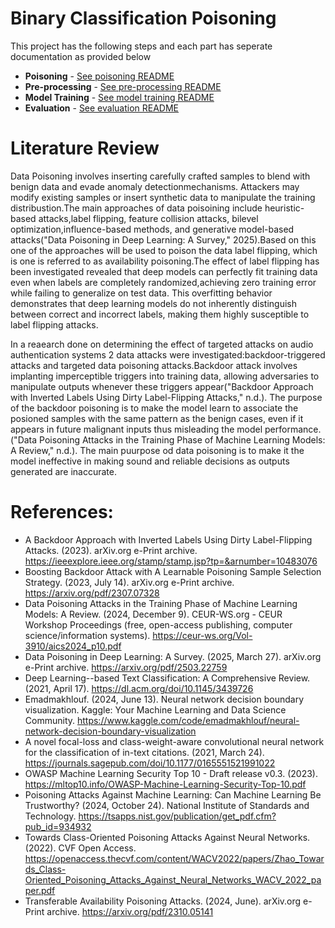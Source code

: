 # Binary Classification Poisoning

This project has the following steps and each part has seperate documentation as provided below

- **Poisoning** -  [See poisoning README](poisoning/poisoning_README.md)
- **Pre-processing** - [See pre-processing README](Training/Preprocessing_README.md)
- **Model Training** - [See model training README](Training/Training_Readme.md)
- **Evaluation** - [See evaluation README](Evaluation/Evaluation_README.md)

# Literature Review
Data Poisoning involves inserting carefully crafted samples to blend with benign data and evade anomaly detectionmechanisms. Attackers may modify existing samples or insert synthetic data to manipulate the training distribustion.The main approaches of data poisoining include heuristic-based attacks,label flipping, feature collision attacks, bilevel optimization,influence-based methods, and generative model-based attacks("Data Poisoning in Deep Learning: A Survey," 2025).Based on this one of the approaches will be used to poison the data label flipping, which is one is referred to as availability poisoning.The effect of label flipping has been investigated revealed that deep models can perfectly fit training data even when labels are completely randomized,achieving zero training error while failing to generalize on test data. This overfitting behavior demonstrates that deep learning models do not inherently distinguish between correct and incorrect labels, making them highly susceptible to label flipping attacks.

In a reaearch done on determining the effect of targeted attacks on audio authentication systems 2 data attacks were investigated:backdoor-triggered attacks and targeted data poisoning attacks.Backdoor attack involves implanting imperceptible triggers into training data, allowing adversaries to manipulate outputs whenever these triggers appear("Backdoor Approach with Inverted Labels Using Dirty Label-Flipping Attacks," n.d.). 
The purpose of the backdoor poisoning is to make the model learn to associate the posioned samples with the same pattern as the benign cases, even if it appears in future malignant inputs thus misleading the model performance.("Data Poisoning Attacks in the Training Phase of Machine Learning Models: A Review," n.d.). The main puurpose od data poisoning is to make it the model ineffective in making sound and reliable decisions as outputs generated are inaccurate.


# References:
- A Backdoor Approach with Inverted Labels Using Dirty Label-Flipping Attacks. (2023). arXiv.org e-Print archive. https://ieeexplore.ieee.org/stamp/stamp.jsp?tp=&arnumber=10483076
- Boosting Backdoor Attack with A Learnable Poisoning Sample Selection Strategy. (2023, July 14). arXiv.org e-Print archive. https://arxiv.org/pdf/2307.07328
- Data Poisoning Attacks in the Training Phase of Machine Learning Models: A Review. (2024, December 9). CEUR-WS.org - CEUR Workshop Proceedings (free, open-access publishing, computer science/information systems). https://ceur-ws.org/Vol-3910/aics2024_p10.pdf
- Data Poisoning in Deep Learning: A Survey. (2025, March 27). arXiv.org e-Print archive. https://arxiv.org/pdf/2503.22759
- Deep Learning--based Text Classification: A Comprehensive Review. (2021, April 17). https://dl.acm.org/doi/10.1145/3439726
- Emadmakhlouf. (2024, June 13). Neural network decision boundary visualization. Kaggle: Your Machine Learning and Data Science Community. https://www.kaggle.com/code/emadmakhlouf/neural-network-decision-boundary-visualization
- A novel focal-loss and class-weight-aware convolutional neural network for the classification of in-text citations. (2021, March 24). https://journals.sagepub.com/doi/10.1177/0165551521991022
- OWASP Machine Learning Security Top 10 - Draft release v0.3. (2023). https://mltop10.info/OWASP-Machine-Learning-Security-Top-10.pdf
- Poisoning Attacks Against Machine Learning: Can Machine Learning Be Trustworthy? (2024, October 24). National Institute of Standards and Technology. https://tsapps.nist.gov/publication/get_pdf.cfm?pub_id=934932
- Towards Class-Oriented Poisoning Attacks Against Neural Networks. (2022). CVF Open Access. https://openaccess.thecvf.com/content/WACV2022/papers/Zhao_Towards_Class-Oriented_Poisoning_Attacks_Against_Neural_Networks_WACV_2022_paper.pdf
- Transferable Availability Poisoning Attacks. (2024, June). arXiv.org e-Print archive. https://arxiv.org/pdf/2310.05141

